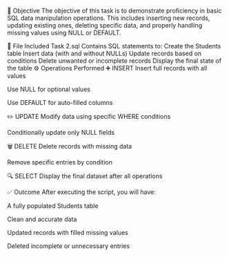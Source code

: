 🎯 Objective
The objective of this task is to demonstrate proficiency in basic SQL data manipulation operations. This includes inserting new records, updating existing ones, deleting specific data, and properly handling missing values using NULL or DEFAULT.

📁 File Included
Task 2.sql
Contains SQL statements to:
Create the Students table
Insert data (with and without NULLs)
Update records based on conditions
Delete unwanted or incomplete records
Display the final state of the table
⚙️ Operations Performed
➕ INSERT
Insert full records with all values

Use NULL for optional values

Use DEFAULT for auto-filled columns

✏️ UPDATE
Modify data using specific WHERE conditions

Conditionally update only NULL fields

🗑️ DELETE
Delete records with missing data

Remove specific entries by condition

🔍 SELECT
Display the final dataset after all operations

✅ Outcome
After executing the script, you will have:

A fully populated Students table

Clean and accurate data

Updated records with filled missing values

Deleted incomplete or unnecessary entries
